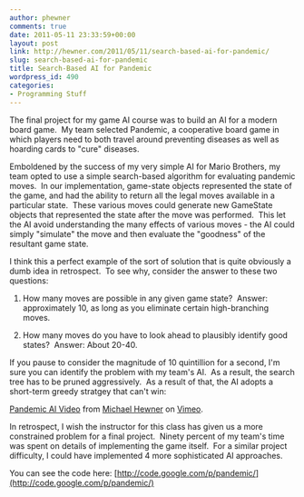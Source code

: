 ```yaml
---
author: phewner
comments: true
date: 2011-05-11 23:33:59+00:00
layout: post
link: http://hewner.com/2011/05/11/search-based-ai-for-pandemic/
slug: search-based-ai-for-pandemic
title: Search-Based AI for Pandemic
wordpress_id: 490
categories:
- Programming Stuff
---
```


The final project for my game AI course was to build an AI for a modern board game.  My team selected Pandemic, a cooperative board game in which players need to both travel around preventing diseases as well as hoarding cards to "cure" diseases.

Emboldened by the success of my very simple AI for Mario Brothers, my team opted to use a simple search-based algorithm for evaluating pandemic moves.  In our implementation, game-state objects represented the state of the game, and had the ability to return all the legal moves available in a particular state.  These various moves could generate new GameState objects that represented the state after the move was performed.  This let the AI avoid understanding the many effects of various moves - the AI could simply "simulate" the move and then evaluate the "goodness" of the resultant game state.

I think this a perfect example of the sort of solution that is quite obviously a dumb idea in retrospect.  To see why, consider the answer to these two questions:



	
  1. How many moves are possible in any given game state?  Answer: approximately 10, as long as you eliminate certain high-branching moves.

	
  2. How many moves do you have to look ahead to plausibly identify good states?  Answer: About 20-40.


If you pause to consider the magnitude of 10 quintillion for a second, I'm sure you can identify the problem with my team's AI.  As a result, the search tree has to be pruned aggressively.  As a result of that, the AI adopts a short-term greedy stratgey that can't win:



[Pandemic AI Video](http://vimeo.com/23057849) from [Michael Hewner](http://vimeo.com/user3206021) on [Vimeo](http://vimeo.com).



In retrospect, I wish the instructor for this class has given us a more constrained problem for a final project.  Ninety percent of my team's time was spent on details of implementing the game itself.  For a similar project difficulty, I could have implemented 4 more sophisticated AI approaches.

You can see the code here: [http://code.google.com/p/pandemic/](http://code.google.com/p/pandemic/)
